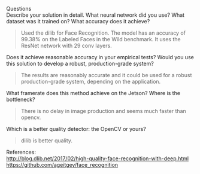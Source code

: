Questions  
Describe your solution in detail. What neural network did you use? What dataset was it trained on? What accuracy does it achieve?  

> Used the dilib for Face Recognition. The model has an accuracy of 99.38% on the Labeled Faces in the Wild benchmark. It uses the ResNet network with 29 conv layers. 

Does it achieve reasonable accuracy in your empirical tests? Would you use this solution to develop a robust, production-grade system?

> The results are reasonably accurate and it could be used for a robust production-grade system, depending on the application.

What framerate does this method achieve on the Jetson? Where is the bottleneck?

> There is no delay in image production and seems much faster than opencv. 

Which is a better quality detector: the OpenCV or yours?

> dilib is better quality.

References:  
http://blog.dlib.net/2017/02/high-quality-face-recognition-with-deep.html  
https://github.com/ageitgey/face_recognition  
